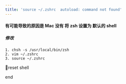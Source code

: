 ```yaml
---
title: 'source ~/.zshrc  autoload: command not found'
---
```

#### 有可能导致的原因是 Mac 没有 将 zsh 设置为 默认的 shell

##### 修改

```
1. chsh -s /usr/local/bin/zsh
2. vim ~/.zshrc
3. source ~/.zshrc

```

reset shell

end